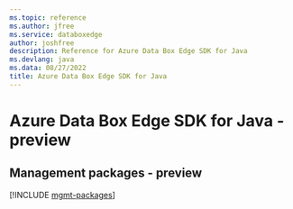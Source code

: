 ```yaml
---
ms.topic: reference
ms.author: jfree
ms.service: databoxedge
author: joshfree
description: Reference for Azure Data Box Edge SDK for Java
ms.devlang: java
ms.data: 08/27/2022
title: Azure Data Box Edge SDK for Java
---
```

# Azure Data Box Edge SDK for Java - preview

## Management packages - preview
[!INCLUDE [mgmt-packages](data-box-edge-mgmt-index.md)]